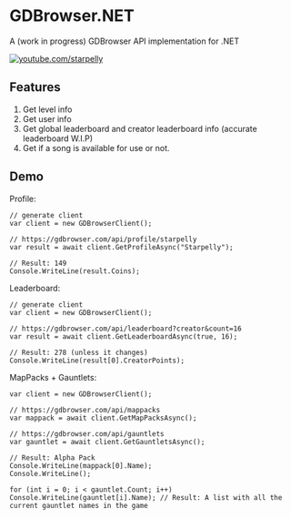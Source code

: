 # GDBrowser.NET
A (work in progress) GDBrowser API implementation for .NET

[![youtube.com/starpelly](https://img.shields.io/badge/youtube-youtube.com%2Fstarpelly-red)](https://youtube.com/starpelly)

## Features

1. Get level info
2. Get user info
3. Get global leaderboard and creator leaderboard info (accurate leaderboard W.I.P)
4. Get if a song is available for use or not.

## Demo

Profile:

```CSharp
// generate client
var client = new GDBrowserClient();

// https://gdbrowser.com/api/profile/starpelly
var result = await client.GetProfileAsync("Starpelly");

// Result: 149
Console.WriteLine(result.Coins);
```

Leaderboard:

```CSharp
// generate client
var client = new GDBrowserClient();

// https://gdbrowser.com/api/leaderboard?creator&count=16
var result = await client.GetLeaderboardAsync(true, 16);

// Result: 278 (unless it changes)
Console.WriteLine(result[0].CreatorPoints);
```

MapPacks + Gauntlets:

```CSharp
var client = new GDBrowserClient();

// https://gdbrowser.com/api/mappacks
var mappack = await client.GetMapPacksAsync();

// https://gdbrowser.com/api/gauntlets
var gauntlet = await client.GetGauntletsAsync();

// Result: Alpha Pack
Console.WriteLine(mappack[0].Name);
Console.WriteLine();

for (int i = 0; i < gauntlet.Count; i++)
Console.WriteLine(gauntlet[i].Name); // Result: A list with all the current gauntlet names in the game
```
